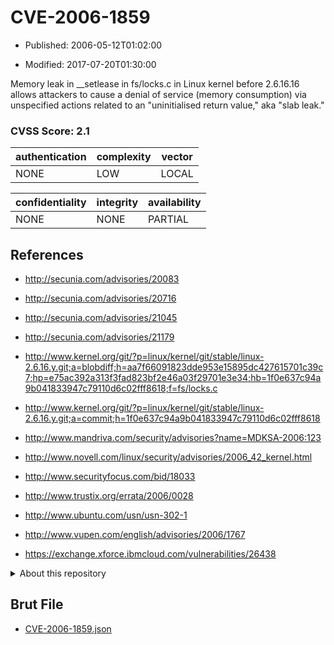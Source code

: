# CVE-2006-1859

- Published: 2006-05-12T01:02:00

- Modified: 2017-07-20T01:30:00

Memory leak in __setlease in fs/locks.c in Linux kernel before 2.6.16.16 allows attackers to cause a denial of service (memory consumption) via unspecified actions related to an "uninitialised return value," aka "slab leak."

### CVSS Score: **2.1**

| authentication | complexity | vector |
| --- | --- | --- |
| NONE | LOW | LOCAL |

| confidentiality | integrity | availability |
| --- | --- | --- |
| NONE | NONE | PARTIAL |

## References

* http://secunia.com/advisories/20083

* http://secunia.com/advisories/20716

* http://secunia.com/advisories/21045

* http://secunia.com/advisories/21179

* http://www.kernel.org/git/?p=linux/kernel/git/stable/linux-2.6.16.y.git;a=blobdiff;h=aa7f66091823dde953e15895dc427615701c39c7;hp=e75ac392a313f3fad823bf2e46a03f29701e3e34;hb=1f0e637c94a9b041833947c79110d6c02fff8618;f=fs/locks.c

* http://www.kernel.org/git/?p=linux/kernel/git/stable/linux-2.6.16.y.git;a=commit;h=1f0e637c94a9b041833947c79110d6c02fff8618

* http://www.mandriva.com/security/advisories?name=MDKSA-2006:123

* http://www.novell.com/linux/security/advisories/2006_42_kernel.html

* http://www.securityfocus.com/bid/18033

* http://www.trustix.org/errata/2006/0028

* http://www.ubuntu.com/usn/usn-302-1

* http://www.vupen.com/english/advisories/2006/1767

* https://exchange.xforce.ibmcloud.com/vulnerabilities/26438

<details>
<summary>About this repository</summary> 

  This repository is part of the project [Live Hack CVE](https://github.com/Live-Hack-CVE). Main website can be found [www.live-hack.org](https://www.live-hack.org) 
  
  Made by [Sn0wAlice](https://github.com/Sn0wAlice) for the people that care about security and need to have a feed of the latest CVEs. Hope you enjoy it, don't forget to star the repo and follow me on [Twitter](https://twitter.com/Sn0wAlice) and [Github](https://github.com/Sn0wAlice). And that is my [personnal website](https://www.alice-snow.me/)

  - [Home Page](https://github.com/Live-Hack-CVE)
  - [Framework](https://github.com/Live-Hack-CVE/cve-framework)
  - [CVE database](https://github.com/Live-Hack-CVE/full_database)
  - [Changelog](https://github.com/Live-Hack-CVE/Changelog)
</details>

## Brut File

* [CVE-2006-1859.json](https://raw.githubusercontent.com/Live-Hack-CVE/full_database/main/cves/2006/CVE-2006-1859.json)

